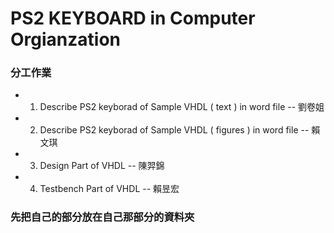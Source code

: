 # PS2 KEYBOARD in Computer Orgianzation


### 分工作業

- 1. Describe PS2 keyborad of Sample VHDL ( text ) in word file -- 劉卷姐
- 2. Describe PS2 keyborad of Sample VHDL ( figures ) in word file -- 賴文琪
- 3. Design Part of VHDL -- 陳羿錦
- 4. Testbench Part of VHDL -- 賴昱宏

### 先把自己的部分放在自己那部分的資料夾